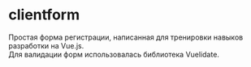 # clientform

Простая форма регистрации, написанная для тренировки навыков разработки на Vue.js.  
Для валидации форм использовалась библиотека Vuelidate.
